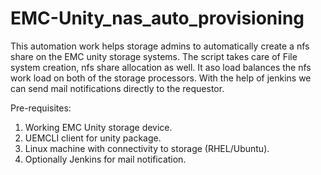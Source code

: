 # EMC-Unity_nas_auto_provisioning

This automation work helps storage admins to automatically create a nfs share on the EMC unity storage systems. The script takes care of File system creation, nfs share allocation as well. It aso load balances the nfs work load on both of the storage processors. With the help of jenkins we can send mail notifications directly to the requestor.

Pre-requisites:

1.  Working EMC Unity storage device.
2.  UEMCLI client for unity package.
3.  Linux machine with connectivity to storage (RHEL/Ubuntu).
4.  Optionally Jenkins for mail notification.
